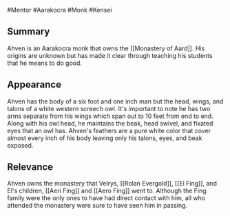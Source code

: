 #Mentor #Aarakocra #Monk #Kensei
## Summary

Ahven is an Aarakocra monk that owns the [[Monastery of Aard]]. His origins are unknown but has made it clear through teaching his students that he means to do good. 

## Appearance

Ahven has the body of a six foot and one inch man but the head, wings, and talons of a white western screech owl. It's important to note he has two arms separate from his wings which span out to 10 feet from end to end. Along with his owl head, he maintains the beak, head swivel, and fixated eyes that an owl has. Ahven's feathers are a pure white color that cover almost every inch of his body leaving only his talons, eyes, and beak exposed. 

## Relevance

Ahven owns the monastery that Velrys, [[Rolan Evergold]], [[El Fing]], and El's children, [[Aeri Fing]] and [[Aero Fing]] went to. Although the Fing family were the only ones to have had direct contact with him, all who attended the monastery were sure to have seen him in passing.
